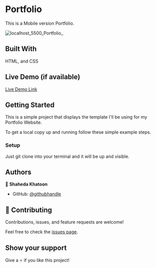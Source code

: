 # Portfolio

This is a Mobile version Portfolio.

![localhost_5500_Portfolio_](https://user-images.githubusercontent.com/73285210/154514869-ce396ca3-788f-49b7-807b-21480e2413e6.png)

## Built With

HTML, and CSS

## Live Demo (if available)

[Live Demo Link](http://127.0.0.1:5500/Portfolio/index.html)

## Getting Started

This is a simple project that displays the template I'll be using for my Portfolio Website.

To get a local copy up and running follow these simple example steps.

### Setup

Just git clone into your terminal and it will be up and visible.

## Authors

👤 **Shaheda Khatoon**

- GitHub: [@githubhandle](https://github.com/shahedakhatoon)

## 🤝 Contributing

Contributions, issues, and feature requests are welcome!

Feel free to check the [issues page](../../issues/).

## Show your support

Give a ⭐️ if you like this project!
